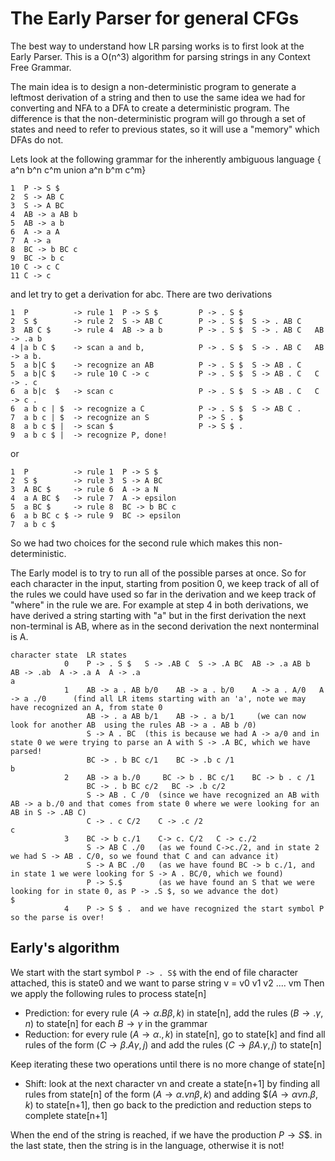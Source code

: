 # The Early Parser for general CFGs
The best way to understand how LR parsing works is to first look at the Early Parser.
This is a O(n^3) algorithm for parsing strings in any Context Free Grammar. 

The main idea is to design a non-deterministic program to generate a leftmost derivation of a string
and then to use the same idea we had for converting and NFA to a DFA to create a deterministic program.
The difference is that the non-deterministic program will go through a set of states and need to refer to previous
states, so it will use a "memory" which DFAs do not.

Lets look at the following grammar for the inherently ambiguous language { a^n b^n c^m union a^n b^m c^m}
```
1  P -> S $
2  S -> AB C
3  S -> A BC
4  AB -> a AB b
5  AB -> a b
6  A -> a A
7  A -> a
8  BC -> b BC c
9  BC -> b c
10 C -> c C
11 C -> c
```
and let try to get a derivation for abc. There are two derivations
```
1  P          -> rule 1  P -> S $         P -> . S $
2  S $        -> rule 2  S -> AB C        P -> . S $  S -> . AB C
3  AB C $     -> rule 4  AB -> a b        P -> . S $  S -> . AB C   AB -> .a b
4 |a b C $    -> scan a and b,            P -> . S $  S -> . AB C   AB -> a b.  
5  a b|C $    -> recognize an AB          P -> . S $  S -> AB . C   
5  a b|C $    -> rule 10 C -> c           P -> . S $  S -> AB . C   C -> . c 
6  a b|c  $   -> scan c                   P -> . S $  S -> AB . C   C -> c .
6  a b c | $  -> recognize a C            P -> . S $  S -> AB C . 
7  a b c | $  -> recognize an S           P -> S . $
8  a b c $ |  -> scan $                   P -> S $ .
9  a b c $ |  -> recognize P, done!       
```
or
```
1  P          -> rule 1  P -> S $
2  S $        -> rule 3  S -> A BC
3  A BC $     -> rule 6  A -> a N
4  a A BC $   -> rule 7  A -> epsilon
5  a BC $     -> rule 8  BC -> b BC c
6  a b BC c $ -> rule 9  BC -> epsilon  
7  a b c $
```
So we had two choices for the second rule which makes this non-deterministic.

The Early model is to try to run all of the possible parses at once.
So for each character in the input, starting from position 0, we keep track of all of the rules we could have used so far in the derivation
and we keep track of "where" in the rule we are. For example at step 4 in both derivations, we have derived a string starting with "a"
but in the first derivation the next non-terminal is AB, where as in the second derivation the next nonterminal is A.
```
character state  LR states
            0    P -> . S $   S -> .AB C  S -> .A BC  AB -> .a AB b  AB -> .ab  A -> .a A  A -> .a 
a
            1    AB -> a . AB b/0    AB -> a . b/0    A -> a . A/0   A -> a ./0      (find all LR items starting with an 'a', note we may have recognized an A, from state 0
                 AB -> . a AB b/1    AB -> . a b/1     (we can now look for another AB  using the rules AB -> a . AB b /0)
                 S -> A . BC  (this is because we had A -> a/0 and in state 0 we were trying to parse an A with S -> .A BC, which we have parsed!
                 BC -> . b BC c/1    BC -> .b c /1
b
            2    AB -> a b./0     BC -> b . BC c/1    BC -> b . c /1    
                 BC -> . b BC c/2   BC -> .b c/2
                 S -> AB . C /0  (since we have recognized an AB with AB -> a b./0 and that comes from state 0 where we were looking for an AB in S -> .AB C)
                 C -> . c C/2    C -> .c /2
c
            3    BC -> b c./1    C-> c. C/2   C -> c./2
                 S -> AB C ./0   (as we found C->c./2, and in state 2 we had S -> AB . C/0, so we found that C and can advance it)
                 S -> A BC ./0   (as we have found BC -> b c./1, and in state 1 we were looking for S -> A . BC/0, which we found)
                 P -> S.$        (as we have found an S that we were looking for in state 0, as P -> .S $, so we advance the dot)
$
            4    P -> S $ .  and we have recognized the start symbol P so the parse is over!
```

## Early's algorithm
We start with the start symbol ```P -> . S$``` with the end of file character attached, this is state0
and we want to parse  string v = v0 v1 v2 .... vm
Then we apply the following rules to process state[n]
* Prediction: for every rule $(A \rightarrow \alpha . B \beta,k)$ in state[n], add the rules $(B\rightarrow . \gamma,n)$ to state[n] for each $B\rightarrow \gamma$ in the grammar
* Reduction: for every rule $(A \rightarrow \alpha .,k)$ in state[n], go to state[k] and find all rules of the form $(C\rightarrow \beta . A \gamma,j)$ and add
  the rules $(C\rightarrow \beta A . \gamma,j)$ to state[n]

Keep iterating these two operations until there is no more change of state[n]

* Shift: look at the next character vn and create a state[n+1] by finding all rules from state[n] of the form $(A\rightarrow \alpha . vn \beta,k)$ and
  adding $$(A\rightarrow \alpha  vn . \beta,k)$ to state[n+1], then go back to the prediction and reduction steps to complete state[n+1]

When the end of the string is reached, if we have the production $P\rightarrow S \$.$ in the last state, then the string is in the language, otherwise it is not!
           



